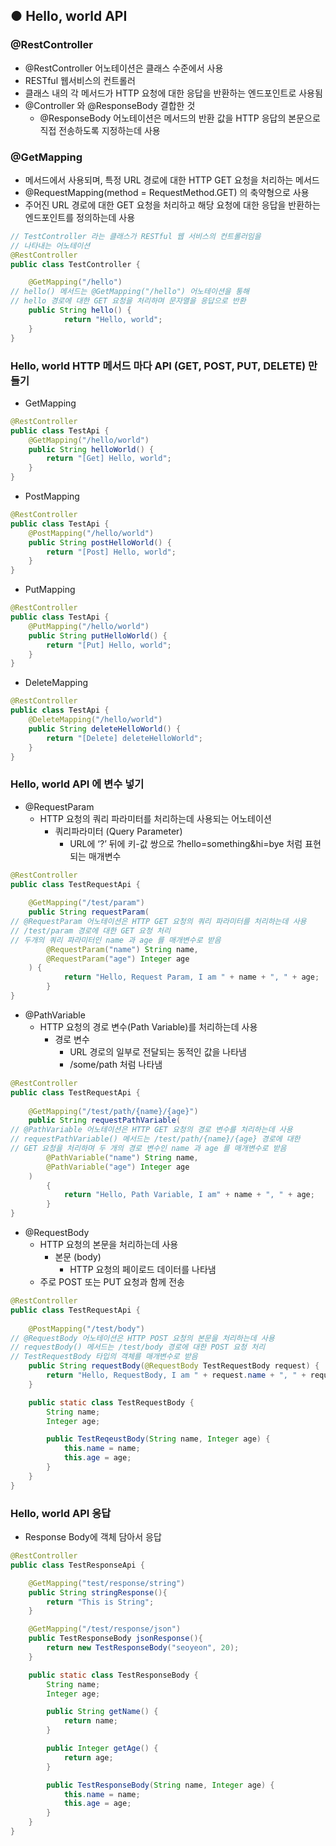 ## ● Hello, world API

### @RestController

- @RestController 어노테이션은 클래스 수준에서 사용
- RESTful 웹서비스의 컨트롤러
- 클래스 내의 각 메서드가 HTTP 요청에 대한 응답을 반환하는 엔드포인트로 사용됨
- @Controller 와 @ResponseBody 결합한 것
    - @ResponseBody 어노테이션은 메서드의 반환 값을 HTTP 응답의 본문으로 직접 전송하도록 지정하는데 사용

### @GetMapping

- 메서드에서 사용되며, 특정 URL 경로에 대한 HTTP GET 요청을 처리하는 메서드
- @RequestMapping(method = RequestMethod.GET) 의 축약형으로 사용
- 주어진 URL 경로에 대한 GET 요청을 처리하고 해당 요청에 대한 응답을 반환하는 엔드포인트를 정의하는데 사용

```java
// TestController 라는 클래스가 RESTful 웹 서비스의 컨트롤러임을 
// 나타내는 어노테이션
@RestController  
public class TestController {

	@GetMapping("/hello")
// hello() 메서드는 @GetMapping("/hello") 어노테이션을 통해
// hello 경로에 대한 GET 요청을 처리하며 문자열을 응답으로 반환
	public String hello() {
			return "Hello, world";
	}
}
```

### Hello, world HTTP 메서드 마다 API (GET, POST, PUT, DELETE) 만들기

- GetMapping

```java
@RestController
public class TestApi {
	@GetMapping("/hello/world")
	public String helloWorld() {
		return "[Get] Hello, world";
	}
}
```

- PostMapping

```java
@RestController
public class TestApi {
	@PostMapping("/hello/world")
	public String postHelloWorld() {
		return "[Post] Hello, world";
	}
}
```

- PutMapping

```java
@RestController
public class TestApi {
	@PutMapping("/hello/world")
	public String putHelloWorld() {
		return "[Put] Hello, world";
	}
}
```

- DeleteMapping

```java
@RestController
public class TestApi {
	@DeleteMapping("/hello/world")
	public String deleteHelloWorld() {
		return "[Delete] deleteHelloWorld";
	}
}
```

### Hello, world API 에 변수 넣기

- @RequestParam
    - HTTP 요청의 쿼리 파라미터를 처리하는데 사용되는 어노테이션
        - 쿼리파라미터 (Query Parameter)
            - URL에 ‘?’ 뒤에 키-값 쌍으로 ?hello=something&hi=bye 처럼 표현되는 매개변수

```java
@RestController
public class TestRequestApi {
	
	@GetMapping("/test/param")
	public String requestParam(
// @RequestParam 어노테이션은 HTTP GET 요청의 쿼리 파라미터를 처리하는데 사용
// /test/param 경로에 대한 GET 요청 처리
// 두개의 쿼리 파라미터인 name 과 age 를 매개변수로 받음
		@RequestParam("name") String name,
		@RequestParam("age") Integer age
	) {
			return "Hello, Request Param, I am " + name + ", " + age;
		}
}
```

- @PathVariable
    - HTTP 요청의 경로 변수(Path Variable)를 처리하는데 사용
        - 경로 변수
            - URL 경로의 일부로 전달되는 동적인 값을 나타냄
            - /some/path 처럼 나타냄

```java
@RestController
public class TestRequestApi {
	
	@GetMapping("/test/path/{name}/{age}")
	public String requestPathVariable(
// @PathVariable 어노테이션은 HTTP GET 요청의 경로 변수를 처리하는데 사용
// requestPathVariable() 메서드는 /test/path/{name}/{age} 경로에 대한
// GET 요청을 처리하며 두 개의 경로 변수인 name 과 age 를 매개변수로 받음
		@PathVariable("name") String name,
		@PathVariable("age") Integer age
	)
		{
			return "Hello, Path Variable, I am" + name + ", " + age;
		}
}
```

- @RequestBody
    - HTTP 요청의 본문을 처리하는데 사용
        - 본문 (body)
            - HTTP 요청의 페이로드 데이터를 나타냄
    - 주로 POST 또는 PUT 요청과 함께 전송

```java
@RestController
public class TestRequestApi {
	
	@PostMapping("/test/body")
// @RequestBody 어노테이션은 HTTP POST 요청의 본문을 처리하는데 사용
// requestBody() 메서드는 /test/body 경로에 대한 POST 요청 처리
// TestRequestBody 타입의 객체를 매개변수로 받음
	public String requestBody(@RequestBody TestRequestBody request) {
		return "Hello, RequestBody, I am " + request.name + ", " + request.age;
	}

	public static class TestRequestBody {
		String name;
		Integer age;

		public TestReqeustBody(String name, Integer age) {
			this.name = name;
			this.age = age;
		}
	}
}
```

### Hello, world API 응답

- Response Body에 객체 담아서 응답

```java
@RestController
public class TestResponseApi {

    @GetMapping("test/response/string")
    public String stringResponse(){
        return "This is String";
    }

    @GetMapping("/test/response/json")
    public TestResponseBody jsonResponse(){
        return new TestResponseBody("seoyeon", 20);
    }

    public static class TestResponseBody {
        String name;
        Integer age;

        public String getName() {
            return name;
        }

        public Integer getAge() {
            return age;
        }

        public TestResponseBody(String name, Integer age) {
            this.name = name;
            this.age = age;
        }
    }
}
```
